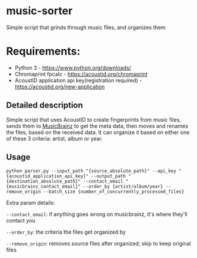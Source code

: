 # music-sorter
Simple script that grinds through music files, and organizes them

# Requirements:
- Python 3 - https://www.python.org/downloads/
- Chromaprint fpcalc - https://acoustid.org/chromaprint
- AcoustID application api key(registration required) - https://acoustid.org/new-application

## Detailed description
Simple script that uses AcoustID to create fingerprints from music files, sends them to [MusicBrainz](https://musicbrainz.org/) to get the meta data, then moves and renames the files, based on the received data.
It can organize it based on either one of these 3 criteria: artist, album or year.

## Usage
`python parser.py --input_path "{source_absolute_path}" --api_key "{acoustid_application_api_key}" --output_path "{destination_absolute_path}" --contact_email "{musicbrainz_contact_email}" --order_by {artist/album/year} --remove_origin --batch_size {number_of_concurrently_processed_files}`

Extra param details:

`--contact_email`: if anything goes wrong on musicbrainz, it's where they'll contact you

`--order_by`: the criteria the files get organized by

`--remove_origin`: removes source files after organized; skip to keep original files
